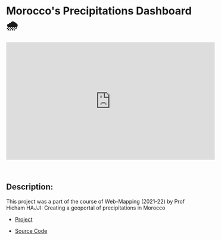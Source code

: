 # Morocco's Precipitations Dashboard 🌧️

<iframe width="560" height="315" src="https://www.youtube.com/embed/-nWlC6axzmc" title="YouTube video player" frameborder="0" allow="accelerometer; autoplay; clipboard-write; encrypted-media; gyroscope; picture-in-picture" allowfullscreen></iframe>

&nbsp;

## Description:

This project was a part of the course of Web-Mapping (2021-22) by Prof Hicham HAJJI: Creating a geoportal of precipitations in Morocco

- <a href="https://github.com/ayoubft/wm-22-project" target="_blank">Project</a>

- <a href="https://github.com/ayoubft/wm-22-project" target="_blank">Source Code</a>
